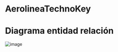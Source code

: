 # AerolineaTechnoKey
# Diagrama entidad relación 
![image](https://github.com/Jefferyth-carvajalino/AerolineaTechnoKey/assets/56167915/51460ce7-64cf-4b7a-9570-a971e96bd54e)


